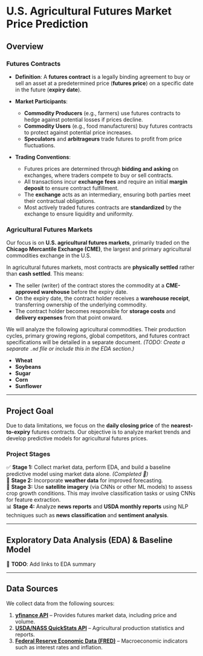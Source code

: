 # **U.S. Agricultural Futures Market Price Prediction**  

## **Overview**  

### **Futures Contracts**  
- **Definition**: A **futures contract** is a legally binding agreement to buy or sell an asset at a predetermined price (**futures price**) on a specific date in the future (**expiry date**).  

- **Market Participants**:  
  - **Commodity Producers** (e.g., farmers) use futures contracts to hedge against potential losses if prices decline.  
  - **Commodity Users** (e.g., food manufacturers) buy futures contracts to protect against potential price increases.  
  - **Speculators** and **arbitrageurs** trade futures to profit from price fluctuations.  

- **Trading Conventions**:  
  - Futures prices are determined through **bidding and asking** on exchanges, where traders compete to buy or sell contracts.  
  - All transactions incur **exchange fees** and require an initial **margin deposit** to ensure contract fulfillment.  
  - The **exchange** acts as an intermediary, ensuring both parties meet their contractual obligations.  
  - Most actively traded futures contracts are **standardized** by the exchange to ensure liquidity and uniformity.  

### **Agricultural Futures Markets**  
Our focus is on **U.S. agricultural futures markets**, primarily traded on the **Chicago Mercantile Exchange (CME)**, the largest and primary agricultural commodities exchange in the U.S.  

In agricultural futures markets, most contracts are **physically settled** rather than **cash settled**. This means:  
- The seller (writer) of the contract stores the commodity at a **CME-approved warehouse** before the expiry date.  
- On the expiry date, the contract holder receives a **warehouse receipt**, transferring ownership of the underlying commodity.  
- The contract holder becomes responsible for **storage costs** and **delivery expenses** from that point onward.  


We will analyze the following agricultural commodities. Their production cycles, primary growing regions, global competitors, and futures contract specifications will be detailed in a separate document. *(TODO: Create a separate `.md` file or include this in the EDA section.)*  
- **Wheat**  
- **Soybeans**  
- **Sugar**  
- **Corn**  
- **Sunflower**

---

## **Project Goal**  
Due to data limitations, we focus on the **daily closing price** of the **nearest-to-expiry** futures contracts. Our objective is to analyze market trends and develop predictive models for agricultural futures prices.  

### **Project Stages**  
✅ **Stage 1:** Collect market data, perform EDA, and build a baseline predictive model using market data alone. *(Completed 🎯)*  
🔄 **Stage 2:** Incorporate **weather data** for improved forecasting.  
🚀 **Stage 3:** Use **satellite imagery** (via CNNs or other ML models) to assess crop growth conditions. This may involve classification tasks or using CNNs for feature extraction.  
📊 **Stage 4:** Analyze **news reports** and **USDA monthly reports** using NLP techniques such as **news classification** and **sentiment analysis**.  

---

## **Exploratory Data Analysis (EDA) & Baseline Model**  

🔗 **TODO**: Add links to EDA summary  

---

## **Data Sources**  
We collect data from the following sources:  
1. **[yfinance API](https://pypi.org/project/yfinance/)** – Provides futures market data, including price and volume.  
2. **[USDA/NASS QuickStats API](https://quickstats.nass.usda.gov/)** – Agricultural production statistics and reports.  
3. **[Federal Reserve Economic Data (FRED)](https://fred.stlouisfed.org/)** – Macroeconomic indicators such as interest rates and inflation.  

 
